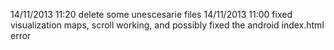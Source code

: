 14/11/2013  11:20 delete some unescesarie files
14/11/2013  11:00 fixed visualization maps, scroll working, and possibly fixed the android index.html error